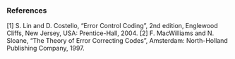 ### References
[1] S. Lin and D. Costello, “Error Control Coding”, 2nd edition, Englewood Cliffs, New Jersey, USA: Prentice-Hall, 2004.
[2] F. MacWilliams and N. Sloane, “The Theory of Error Correcting Codes”, Amsterdam: North-Holland Publishing Company, 1997.
